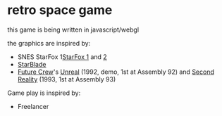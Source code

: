 # retro space game
this game is being written in javascript/webgl

the graphics are inspired by:
* SNES StarFox 1[StarFox 1](http://en.wikipedia.org/wiki/Star_Fox_%28video_game%29) and [2](http://en.wikipedia.org/wiki/Star_Fox_2)
* [StarBlade](http://en.wikipedia.org/wiki/Starblade)
* [Future Crew](http://en.wikipedia.org/wiki/Future_Crew)'s [Unreal](http://en.wikipedia.org/wiki/Unreal_%28demo%29) (1992, demo, 1st at Assembly 92) and [Second Reality](http://en.wikipedia.org/wiki/Second_Reality) (1993, 1st at Assembly 93)

Game play is inspired by:
* Freelancer
